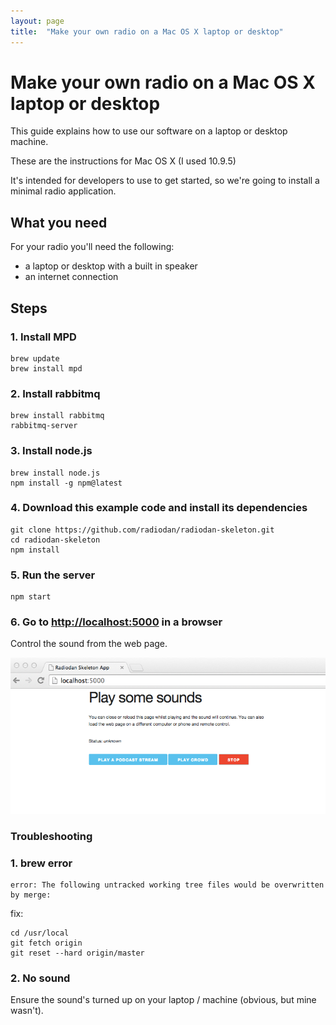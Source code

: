 ```yaml
---
layout: page
title:  "Make your own radio on a Mac OS X laptop or desktop"
---
```


Make your own radio on a Mac OS X laptop or desktop
===

This guide explains how to use our software on a laptop or desktop machine.

These are the instructions for Mac OS X (I used 10.9.5)

It's intended for developers to use to get started, so we're going to 
install a minimal radio application.

What you need
---

For your radio you'll need the following:

- a laptop or desktop with a built in speaker 
- an internet connection

Steps
---

### 1. Install MPD

    brew update
    brew install mpd

### 2. Install rabbitmq

    brew install rabbitmq
    rabbitmq-server

### 3. Install node.js

    brew install node.js
    npm install -g npm@latest

### 4. Download this example code and install its dependencies

    git clone https://github.com/radiodan/radiodan-skeleton.git
    cd radiodan-skeleton
    npm install

### 5. Run the server

    npm start

### 6. Go to <a href="http://localhost:5000">http://localhost:5000</a> in a browser

Control the sound from the web page.

<img src="/assets/skeleton_app_screenshot.png" alt="Screenshot of the skeleton app in a browser"/>


### Troubleshooting

### 1. brew error

    error: The following untracked working tree files would be overwritten by merge:

fix:

    cd /usr/local
    git fetch origin
    git reset --hard origin/master


### 2. No sound

Ensure the sound's turned up on your laptop / machine (obvious, but mine wasn't).

